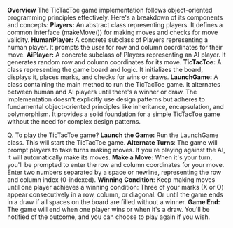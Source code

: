 **Overview**
The TicTacToe game implementation follows object-oriented programming principles effectively. Here's a breakdown of its components and concepts:
**Players:** An abstract class representing players. It defines a common interface (makeMove()) for making moves and checks for move validity.
**HumanPlayer:** A concrete subclass of Players representing a human player. It prompts the user for row and column coordinates for their move.
**AiPlayer:** A concrete subclass of Players representing an AI player. It generates random row and column coordinates for its move.
**TicTacToe:** A class representing the game board and logic. It initializes the board, displays it, places marks, and checks for wins or draws.
**LaunchGame:** A class containing the main method to run the TicTacToe game. It alternates between human and AI players until there's a winner or draw.
The implementation doesn't explicitly use design patterns but adheres to fundamental object-oriented principles like inheritance, encapsulation, and polymorphism. It provides a solid foundation for a simple TicTacToe game without the need for complex design patterns.

Q. To play the TicTacToe game?
**Launch the Game:** Run the LaunchGame class. This will start the TicTacToe game.
**Alternate Turns**: The game will prompt players to take turns making moves. If you're playing against the AI, it will automatically make its moves.
**Make a Move:** When it's your turn, you'll be prompted to enter the row and column coordinates for your move. Enter two numbers separated by a space or newline, representing the row and column index (0-indexed).
**Winning Condition**: Keep making moves until one player achieves a winning condition:
Three of your marks (X or O) appear consecutively in a row, column, or diagonal.
Or until the game ends in a draw if all spaces on the board are filled without a winner.
**Game End:** The game will end when one player wins or when it's a draw. You'll be notified of the outcome, and you can choose to play again if you wish.




